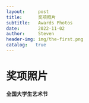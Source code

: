 ```yaml
---
layout:     post
title:      奖项照片
subtitle:   Awards Photos
date:       2022-11-02
author:     Steven
header-img: img/the-first.png
catalog:   true
---
```

# 奖项照片


**全国大学生艺术节**
